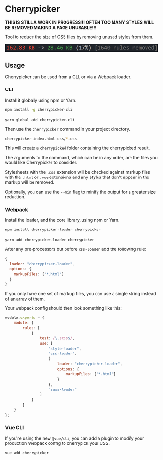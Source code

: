# Cherrypicker

**THIS IS STILL A WORK IN PROGRESS!!! OFTEN TOO MANY STYLES WILL BE REMOVED MAKING A PAGE UNUSABLE!!!**

Tool to reduce the size of CSS files by removing unused styles from them.

![CLI Example](packages/cherrypicker-cli/cli.png)

## Usage
Cherrypicker can be used from a CLI, or via a Webpack loader.

### CLI
Install it globally using npm or Yarn.
```bash
npm install -g cherrypicker-cli

yarn global add cherrypicker-cli
```

Then use the `cherrypicker` command in your project directory.

```bash
cherrypicker index.html css/*.css
```

This will create a `cherrypicked` folder containing the cherrypicked result.

The arguments to the command, which can be in any order, are the files you would like Cherrypicker to consider.

Stylesheets with the `.css` extension will be checked against markup files with the `.html` or `.vue` extensions and any styles that don't appear in the markup will be removed.

Optionally, you can use the `--min` flag to minify the output for a greater size reduction.

### Webpack
Install the loader, and the core library, using npm or Yarn.
```bash
npm install cherrypicker-loader cherrypicker

yarn add cherrypicker-loader cherrypicker
```

After any pre-processors but before `css-loader` add the following rule:
```js
{
  loader: "cherrypicker-loader",
  options: {
    markupFiles: ["*.html"]
  }
}
```

If you only have one set of markup files, you can use a single string instead of an array of them.

Your webpack config should then look something like this:
```js
module.exports = {
    module: {
        rules: [
            {
                test: /\.scss$/,
                use: [
                    "style-loader",
                    "css-loader",
                    {
                        loader: "cherrypicker-loader",
                        options: {
                            markupFiles: ["*.html"]
                        }
                    },
                    "sass-loader"
                ]
            }
        ]
    }
};
```

### Vue CLI
If you're using the new `@vue/cli`, you can add a plugin to modify your production Webpack config to cherrypick your CSS.

```bash
vue add cherrypicker
```